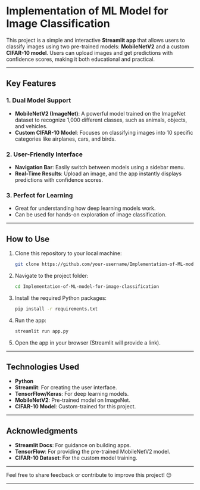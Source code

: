 # **Implementation of ML Model for Image Classification**

This project is a simple and interactive **Streamlit app** that allows users to classify images using two pre-trained models: **MobileNetV2** and a custom **CIFAR-10 model**. Users can upload images and get predictions with confidence scores, making it both educational and practical.

---

## **Key Features**

### 1. **Dual Model Support**
- **MobileNetV2 (ImageNet)**: A powerful model trained on the ImageNet dataset to recognize 1,000 different classes, such as animals, objects, and vehicles.
- **Custom CIFAR-10 Model**: Focuses on classifying images into 10 specific categories like airplanes, cars, and birds.

### 2. **User-Friendly Interface**
- **Navigation Bar**: Easily switch between models using a sidebar menu.
- **Real-Time Results**: Upload an image, and the app instantly displays predictions with confidence scores.

### 3. **Perfect for Learning**
- Great for understanding how deep learning models work.
- Can be used for hands-on exploration of image classification.

---

## **How to Use**

1. Clone this repository to your local machine:
   ```bash
   git clone https://github.com/your-username/Implementation-of-ML-model-for-image-classification.git
   ```
2. Navigate to the project folder:
   ```bash
   cd Implementation-of-ML-model-for-image-classification
   ```
3. Install the required Python packages:
   ```bash
   pip install -r requirements.txt
   ```
4. Run the app:
   ```bash
   streamlit run app.py
   ```

5. Open the app in your browser (Streamlit will provide a link).

---

## **Technologies Used**
- **Python**
- **Streamlit**: For creating the user interface.
- **TensorFlow/Keras**: For deep learning models.
- **MobileNetV2**: Pre-trained model on ImageNet.
- **CIFAR-10 Model**: Custom-trained for this project.

---

## **Acknowledgments**
- **Streamlit Docs**: For guidance on building apps.
- **TensorFlow**: For providing the pre-trained MobileNetV2 model.
- **CIFAR-10 Dataset**: For the custom model training.

---

Feel free to share feedback or contribute to improve this project! 😊

--- 

